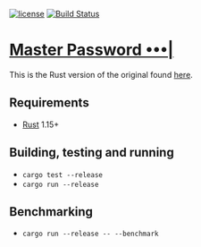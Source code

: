 [![license](https://img.shields.io/github/license/lyndir/masterpassword.svg)](https://www.gnu.org/licenses/gpl-3.0.en.html)
[![Build Status](https://travis-ci.org/lispyclouds/mpw-rs.svg?branch=master)](https://travis-ci.org/lispyclouds/mpw-rs)

# [Master Password •••|](http://masterpasswordapp.com)

This is the Rust version of the original found [here](https://github.com/Lyndir/MasterPassword).

## Requirements
- [Rust](https://www.rust-lang.org/en-US/install.html) 1.15+

## Building, testing and running
- `cargo test --release`
- `cargo run --release`

## Benchmarking
- `cargo run --release -- --benchmark`
